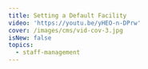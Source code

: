 ```yaml
---
title: Setting a Default Facility
video: 'https://youtu.be/yHEO-n-DPrw'
cover: /images/cms/vid-cov-3.jpg
isNew: false
topics:
  - staff-management
---
```

